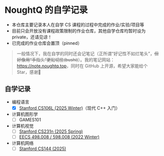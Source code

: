 # NoughtQ 的自学记录

- 本仓库主要记录本人在自学 CS 课程的过程中完成的作业/实验/项目等
- 目前只会开放没有课程政策限制的作业仓库，其他自学仓库均暂时设为 private，还请见谅！
- 已完成的作业仓库会置顶（pinned）

>一般情况下，我在自学的同时还会记笔记（正所谓“好记性不如烂笔头”，~~但好像用“手指头”更贴切些(bushi)~~）。我的笔记网站：<https://note.noughtq.top>，同时在 GitHub 上开源，希望大家能给个 Star，感谢🙏


## 自学记录

- 编程语言
    - [x] [Stanford CS106L (2025 Winter)](https://github.com/NoughtQ-Selfstudy/CS106L-assignments)（现代 C++ 入门）

- 计算机图形学
    - [ ] GAMES101

- 计算机视觉
    - [ ] [Stanford CS231n (2025 Spring)](https://github.com/NoughtQ-Selfstudy/CS231n-Assignments)
    - [ ] [EECS 498.008 / 598.008 (2022 Winter)](https://github.com/NoughtQ-Selfstudy/EECS_498-007_598-005_Assignments)

- 计算机网络
    - [ ] [Stanford CS144 (2025)](https://github.com/NoughtQ-Selfstudy/CS-144_minnow)